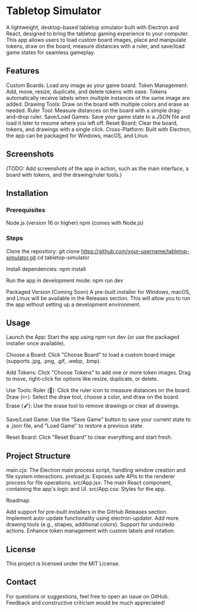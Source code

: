 # Tabletop Simulator

A lightweight, desktop-based tabletop simulator built with Electron and React, designed to bring the tabletop gaming experience to your computer. This app allows users to load custom board images, place and manipulate tokens, draw on the board, measure distances with a ruler, and save/load game states for seamless gameplay.

## Features

Custom Boards: Load any image as your game board.
Token Management: Add, move, resize, duplicate, and delete tokens with ease. Tokens automatically receive labels when multiple instances of the same image are added.
Drawing Tools: Draw on the board with multiple colors and erase as needed.
Ruler Tool: Measure distances on the board with a simple drag-and-drop ruler.
Save/Load Games: Save your game state to a JSON file and load it later to resume where you left off.
Reset Board: Clear the board, tokens, and drawings with a single click.
Cross-Platform: Built with Electron, the app can be packaged for Windows, macOS, and Linux.

## Screenshots

(TODO: Add screenshots of the app in action, such as the main interface, a board with tokens, and the drawing/ruler tools.)

## Installation

### Prerequisites

Node.js (version 16 or higher)
npm (comes with Node.js)

### Steps

Clone the repository: git clone https://github.com/your-username/tabletop-simulator.git
cd tabletop-simulator

Install dependencies: npm install

Run the app in development mode: npm run dev

Packaged Version (Coming Soon)
A pre-built installer for Windows, macOS, and Linux will be available in the Releases section. This will allow you to run the app without setting up a development environment.

## Usage

Launch the App: Start the app using npm run dev (or use the packaged installer once available).

Choose a Board: Click "Choose Board" to load a custom board image (supports .jpg, .png, .gif, .webp, .bmp).

Add Tokens: Click "Choose Tokens" to add one or more token images. Drag to move, right-click for options like resize, duplicate, or delete.

Use Tools:
Ruler (📐): Click the ruler icon to measure distances on the board.
Draw (✏️): Select the draw tool, choose a color, and draw on the board.
Erase (🖌️): Use the erase tool to remove drawings or clear all drawings.

Save/Load Game: Use the "Save Game" button to save your current state to a .json file, and "Load Game" to restore a previous state.

Reset Board: Click "Reset Board" to clear everything and start fresh.

## Project Structure

main.cjs: The Electron main process script, handling window creation and file system interactions.
preload.js: Exposes safe APIs to the renderer process for file operations.
src/App.jsx: The main React component, containing the app's logic and UI.
src/App.css: Styles for the app.

Roadmap

Add support for pre-built installers in the GitHub Releases section.
Implement auto-update functionality using electron-updater.
Add more drawing tools (e.g., shapes, additional colors).
Support for undo/redo actions.
Enhance token management with custom labels and rotation.

## License

This project is licensed under the MIT License.

## Contact

For questions or suggestions, feel free to open an issue on GitHub. Feedback and constructive criticism would be much appreciated!
